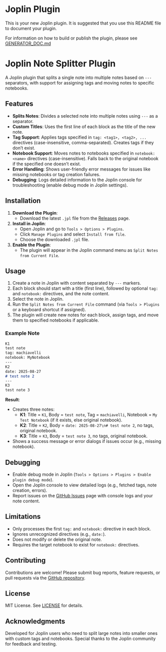 # Joplin Plugin

This is your new Joplin plugin. It is suggested that you use this README file to document your plugin.

For information on how to build or publish the plugin, please see [GENERATOR_DOC.md](./GENERATOR_DOC.md)

# Joplin Note Splitter Plugin

A Joplin plugin that splits a single note into multiple notes based on `---` separators, with support for assigning tags and moving notes to specific notebooks.

## Features
- **Splits Notes**: Divides a selected note into multiple notes using `---` as a separator.
- **Custom Titles**: Uses the first line of each block as the title of the new note.
- **Tag Support**: Applies tags specified in `tag: <tag1>, <tag2>, ...` directives (case-insensitive, comma-separated). Creates tags if they don’t exist.
- **Notebook Support**: Moves notes to notebooks specified in `notebook: <name>` directives (case-insensitive). Falls back to the original notebook if the specified one doesn’t exist.
- **Error Handling**: Shows user-friendly error messages for issues like missing notebooks or tag creation failures.
- **Debugging**: Logs detailed information to the Joplin console for troubleshooting (enable debug mode in Joplin settings).

## Installation
1. **Download the Plugin**:
   - Download the latest `.jpl` file from the [Releases](https://github.com/yourusername/joplin-note-splitter/releases) page.
2. **Install in Joplin**:
   - Open Joplin and go to `Tools > Options > Plugins`.
   - Click `Manage Plugins` and select `Install from file`.
   - Choose the downloaded `.jpl` file.
3. **Enable the Plugin**:
   - The plugin will appear in the Joplin command menu as `Split Notes from Current File`.

## Usage
1. Create a note in Joplin with content separated by `---` markers.
2. Each block should start with a title (first line), followed by optional `tag:` and `notebook:` directives, and the note content.
3. Select the note in Joplin.
4. Run the `Split Notes from Current File` command (via `Tools > Plugins` or a keyboard shortcut if assigned).
5. The plugin will create new notes for each block, assign tags, and move them to specified notebooks if applicable.

### Example Note
```markdown
K1
test note
tag: machiavelli
notebook: MyNotebook
---
K2
date: 2025-08-27
# test note 2
---
K3
test note 3

```
**Result**:
- Creates three notes:
  - **K1**: Title = `K1`, Body = `test note`, Tag = `machiavelli`, Notebook = `My Test Notebook` (if it exists, else original notebook).
  - **K2**: Title = `K2`, Body = `date: 2025-08-27\n# test note 2`, no tags, original notebook.
  - **K3**: Title = `K3`, Body = `test note 3`, no tags, original notebook.
- Shows a success message or error dialogs if issues occur (e.g., missing notebook).

## Debugging
- Enable debug mode in Joplin (`Tools > Options > Plugins > Enable plugin debug mode`).
- Open the Joplin console to view detailed logs (e.g., fetched tags, note creation, errors).
- Report issues on the [GitHub Issues](https://github.com/yourusername/joplin-note-splitter/issues) page with console logs and your note content.

## Limitations
- Only processes the first `tag:` and `notebook:` directive in each block.
- Ignores unrecognized directives (e.g., `date:`).
- Does not modify or delete the original note.
- Requires the target notebook to exist for `notebook:` directives.

## Contributing
Contributions are welcome! Please submit bug reports, feature requests, or pull requests via the [GitHub repository](https://github.com/yourusername/joplin-note-splitter).

## License
MIT License. See [LICENSE](LICENSE) for details.

## Acknowledgments
Developed for Joplin users who need to split large notes into smaller ones with custom tags and notebooks. Special thanks to the Joplin community for feedback and testing.
